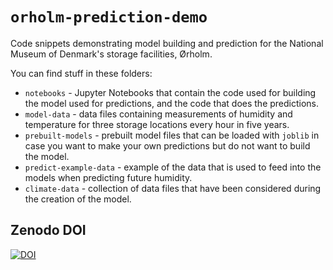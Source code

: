 # `orholm-prediction-demo`

Code snippets demonstrating model building and prediction for the National Museum of Denmark's storage facilities, Ørholm.

You can find stuff in these folders:

* `notebooks` - Jupyter Notebooks that contain the code used for building the model used for predictions, and the code that does the predictions.
* `model-data` - data files containing measurements of humidity and temperature for three storage locations every hour in five years.
* `prebuilt-models` - prebuilt model files that can be loaded with `joblib` in case you want to make your own predictions but do not want to build the model.
* `predict-example-data` - example of the data that is used to feed into the models when predicting future humidity.
* `climate-data` - collection of data files that have been considered during the creation of the model.

## Zenodo DOI

[![DOI](https://zenodo.org/badge/430708003.svg)](https://zenodo.org/badge/latestdoi/430708003)
